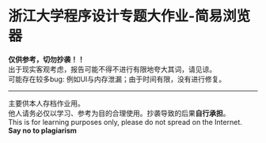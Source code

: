 # 浙江大学程序设计专题大作业-简易浏览器
**仅供参考，切勿抄袭！！**  
出于现实客观考虑，报告可能不得不进行有限地夸大其词，请见谅。  
可能存在较多bug: 例如UI与内存泄漏；由于时间有限，没有进行修复。  

------

主要供本人存档作业用。  
他人请务必仅以学习、参考为目的合理使用。抄袭导致的后果**自行承担**。  
This is for learning purposes only, please do not spread on the Internet.  
**Say no to plagiarism**